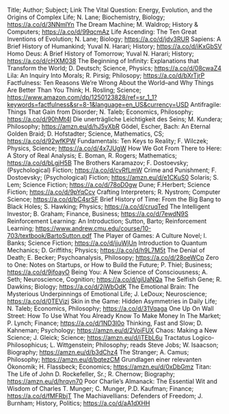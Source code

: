 Title; Author; Subject; Link
The Vital Question: Energy, Evolution, and the Origins of Complex Life; N. Lane; Biochemistry, Biology; https://a.co/d/3NNmlYn
The Dream Machine; M. Waldrop; History & Computers; https://a.co/d/99qcmAz
Life Ascending: The Ten Great Inventions of Evolution; N. Lane; Biology; https://a.co/d/jdv3RUR
Sapiens: A Brief History of Humankind; Yuval N. Harari; History; https://a.co/d/iKxGbSV
Homo Deus: A Brief History of Tomorrow; Yuval N. Harari; History; https://a.co/d/cHXM038
The Beginning of Infinity: Explanations that Transform the World; D. Deutsch; Science, Physics; https://a.co/d/08cwaZ4
Lila: An Inquiry Into Morals; R. Pirsig; Philosopy; https://a.co/d/bXrTjrP
Factfulness: Ten Reasons We’re Wrong About the World–and Why Things Are Better Than You Think; H. Rosling; Science; https://www.amazon.com/dp/1250123828/ref=sr_1_1?keywords=factfulness&sr=8-1&language=en_US&currency=USD
Antifragile: Things That Gain from Disorder; N. Taleb; Economics, Philosophy; https://a.co/d/90hMt4l
Die unerträgliche Leichtigkeit des Seins; M. Kundera; Philosophy; https://amzn.eu/d/hJ5yXbR
Gödel, Escher, Bach: An Eternal Golden Braid; D. Hofstadter; Science, Mathematics, CS; https://a.co/d/92wfKPW
Fundamentals: Ten Keys to Reality; F. Wilczek; Physics, Science; https://a.co/d/4x7JUgW
How We Got From There to Here: A Story of Real Analysis; E. Boman, R. Rogers; Mathematics; https://a.co/d/bLgjH5B
The Brothers Karamazov; F. Dostoevsky; (Psychological) Fiction; https://a.co/d/cvRfLmW
Crime and Punishment; F. Dostoevsky; (Psychological) Fiction; https://amzn.eu/d/e1CKuS0
Solaris; S. Lem; Science Fiction; https://a.co/d/78oD0gw
Dune; F.Herbert; Science Fiction; https://a.co/d/9pYqCcv
Crafting Interpreters; R. Nystrom; Computer Science; https://a.co/d/bC4srSF
Brief History of Time: From the Big Bang to Black Holes; S. Hawking; Physics; https://a.co/d/cruqTed
The Intelligent Investor; B. Graham; Finance, Business; https://a.co/d/7ewdN9S
Reinforcement Learning: An Introduction; Sutton, Barto; Reinforcement Learning; https://www.andrew.cmu.edu/course/10-703/textbook/BartoSutton.pdf
The Player of Games: A Culture Novel; I. Banks; Science Fiction; https://a.co/d/jjuWjUn
Introduction to Quantum Mechanics; D. Griffiths; Physics; https://a.co/d/h9L7M5t
The Denial of Death; E. Becker; Psychoanalysis, Philosopy; https://a.co/d/28oeWCp
Zero to One: Notes on Startups, or How to Build the Future; P. Thiel; Business; https://a.co/d/9jfoayO
Being You: A New Science of Consciousness; A. Seth; Neuroscience, Cognition; https://a.co/d/giUaNQa
The Selfish Gene; R. Dawkins; Biology; https://a.co/d/2jWbOdK
The Emotional Brain: The Mysterious Underpinnings of Emotional Life; J. LeDoux; Neuroscience; https://a.co/d/0TEVizj
Skin in the Game: Hidden Asymmetries in Daily Life; N. Taleb; Economics, Philosophy; https://a.co/d/31Vqaga
One Up On Wall Street: How To Use What You Already Know To Make Money In The Market; P. Lynch; Finance; https://a.co/d/1ND3l0o
Thinking, Fast and Slow; D. Kahneman; Psychology; https://amzn.eu/d/2VoiFUX
Chaos: Making a New Science; J. Gleick; Science; https://amzn.eu/d/iTEbL6u
Tractatus Logico-Philosophicus; L. Wittgenstein; Philosophy; reads
Steve Jobs; W. Isaacson; Biography; https://amzn.eu/d/b3dChz4
The Stranger; A. Camus; Philosophy; https://amzn.eu/d/bqtezCM
Grundlagen einer relevanten Ökonomik; H. Flassbeck; Economics; https://amzn.eu/d/0xDbGmz
Titan: The Life of John D. Rockefeller, Sr.; R. Chernow; Biography; https://amzn.eu/d/hrqvn70
Poor Charlie’s Almanack: The Essential Wit and Wisdom of Charles T. Munger; C. Munger, P.D. Kaufman; Finance; https://a.co/d/fMFRbjT
The Machiavellians: Defenders of Freedom; J. Burnham; History, Politics; https://a.co/d/aA1dXHH
